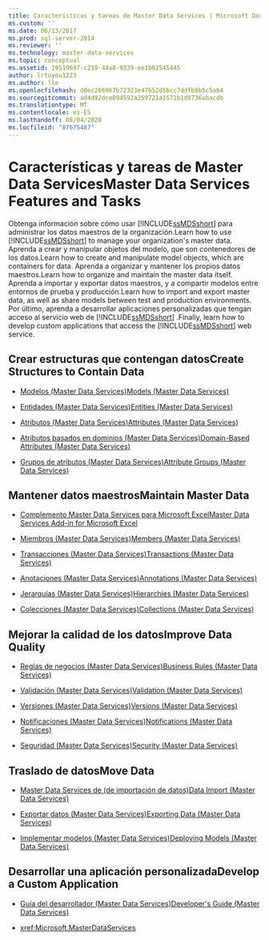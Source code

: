 ```yaml
---
title: Características y tareas de Master Data Services | Microsoft Docs
ms.custom: ''
ms.date: 06/13/2017
ms.prod: sql-server-2014
ms.reviewer: ''
ms.technology: master-data-services
ms.topic: conceptual
ms.assetid: 19519697-c219-44a8-9339-ee1b02545445
author: lrtoyou1223
ms.author: lle
ms.openlocfilehash: d8ec266967b72323e47652d5bcc7ddfb0b5c5ab4
ms.sourcegitcommit: ad4d92dce894592a259721a1571b1d8736abacdb
ms.translationtype: MT
ms.contentlocale: es-ES
ms.lasthandoff: 08/04/2020
ms.locfileid: "87675487"
---
```

# <a name="master-data-services-features-and-tasks"></a><span data-ttu-id="b2bd7-102">Características y tareas de Master Data Services</span><span class="sxs-lookup"><span data-stu-id="b2bd7-102">Master Data Services Features and Tasks</span></span>
  <span data-ttu-id="b2bd7-103">Obtenga información sobre cómo usar [!INCLUDE[ssMDSshort](../includes/ssmdsshort-md.md)] para administrar los datos maestros de la organización.</span><span class="sxs-lookup"><span data-stu-id="b2bd7-103">Learn how to use [!INCLUDE[ssMDSshort](../includes/ssmdsshort-md.md)] to manage your organization's master data.</span></span> <span data-ttu-id="b2bd7-104">Aprenda a crear y manipular objetos del modelo, que son contenedores de los datos.</span><span class="sxs-lookup"><span data-stu-id="b2bd7-104">Learn how to create and manipulate model objects, which are containers for data.</span></span> <span data-ttu-id="b2bd7-105">Aprenda a organizar y mantener los propios datos maestros.</span><span class="sxs-lookup"><span data-stu-id="b2bd7-105">Learn how to organize and maintain the master data itself.</span></span> <span data-ttu-id="b2bd7-106">Aprenda a importar y exportar datos maestros, y a compartir modelos entre entornos de prueba y producción.</span><span class="sxs-lookup"><span data-stu-id="b2bd7-106">Learn how to import and export master data, as well as share models between test and production environments.</span></span> <span data-ttu-id="b2bd7-107">Por último, aprenda a desarrollar aplicaciones personalizadas que tengan acceso al servicio web de [!INCLUDE[ssMDSshort](../includes/ssmdsshort-md.md)] .</span><span class="sxs-lookup"><span data-stu-id="b2bd7-107">Finally, learn how to develop custom applications that access the [!INCLUDE[ssMDSshort](../includes/ssmdsshort-md.md)] web service.</span></span>  
  
## <a name="create-structures-to-contain-data"></a><span data-ttu-id="b2bd7-108">Crear estructuras que contengan datos</span><span class="sxs-lookup"><span data-stu-id="b2bd7-108">Create Structures to Contain Data</span></span>  
  
-   [<span data-ttu-id="b2bd7-109">Modelos &#40;Master Data Services&#41;</span><span class="sxs-lookup"><span data-stu-id="b2bd7-109">Models &#40;Master Data Services&#41;</span></span>](models-master-data-services.md)  
  
-   [<span data-ttu-id="b2bd7-110">Entidades &#40;Master Data Services&#41;</span><span class="sxs-lookup"><span data-stu-id="b2bd7-110">Entities &#40;Master Data Services&#41;</span></span>](../../2014/master-data-services/entities-master-data-services.md)  
  
-   [<span data-ttu-id="b2bd7-111">Atributos &#40;Master Data Services&#41;</span><span class="sxs-lookup"><span data-stu-id="b2bd7-111">Attributes &#40;Master Data Services&#41;</span></span>](../../2014/master-data-services/attributes-master-data-services.md)  
  
-   [<span data-ttu-id="b2bd7-112">Atributos basados en dominios &#40;Master Data Services&#41;</span><span class="sxs-lookup"><span data-stu-id="b2bd7-112">Domain-Based Attributes &#40;Master Data Services&#41;</span></span>](../../2014/master-data-services/domain-based-attributes-master-data-services.md)  
  
-   [<span data-ttu-id="b2bd7-113">Grupos de atributos &#40;Master Data Services&#41;</span><span class="sxs-lookup"><span data-stu-id="b2bd7-113">Attribute Groups &#40;Master Data Services&#41;</span></span>](../../2014/master-data-services/attribute-groups-master-data-services.md)  
  
## <a name="maintain-master-data"></a><span data-ttu-id="b2bd7-114">Mantener datos maestros</span><span class="sxs-lookup"><span data-stu-id="b2bd7-114">Maintain Master Data</span></span>  
  
-   [<span data-ttu-id="b2bd7-115">Complemento Master Data Services para Microsoft Excel</span><span class="sxs-lookup"><span data-stu-id="b2bd7-115">Master Data Services Add-in for Microsoft Excel</span></span>](microsoft-excel-add-in/master-data-services-add-in-for-microsoft-excel.md)  
  
-   [<span data-ttu-id="b2bd7-116">Miembros &#40;Master Data Services&#41;</span><span class="sxs-lookup"><span data-stu-id="b2bd7-116">Members &#40;Master Data Services&#41;</span></span>](../../2014/master-data-services/members-master-data-services.md)  
  
-   [<span data-ttu-id="b2bd7-117">Transacciones &#40;Master Data Services&#41;</span><span class="sxs-lookup"><span data-stu-id="b2bd7-117">Transactions &#40;Master Data Services&#41;</span></span>](../../2014/master-data-services/transactions-master-data-services.md)  
  
-   [<span data-ttu-id="b2bd7-118">Anotaciones &#40;Master Data Services&#41;</span><span class="sxs-lookup"><span data-stu-id="b2bd7-118">Annotations &#40;Master Data Services&#41;</span></span>](../../2014/master-data-services/annotations-master-data-services.md)  
  
-   [<span data-ttu-id="b2bd7-119">Jerarquías &#40;Master Data Services&#41;</span><span class="sxs-lookup"><span data-stu-id="b2bd7-119">Hierarchies &#40;Master Data Services&#41;</span></span>](../../2014/master-data-services/hierarchies-master-data-services.md)  
  
-   [<span data-ttu-id="b2bd7-120">Colecciones &#40;Master Data Services&#41;</span><span class="sxs-lookup"><span data-stu-id="b2bd7-120">Collections &#40;Master Data Services&#41;</span></span>](../../2014/master-data-services/collections-master-data-services.md)  
  
## <a name="improve-data-quality"></a><span data-ttu-id="b2bd7-121">Mejorar la calidad de los datos</span><span class="sxs-lookup"><span data-stu-id="b2bd7-121">Improve Data Quality</span></span>  
  
-   [<span data-ttu-id="b2bd7-122">Reglas de negocios &#40;Master Data Services&#41;</span><span class="sxs-lookup"><span data-stu-id="b2bd7-122">Business Rules &#40;Master Data Services&#41;</span></span>](../../2014/master-data-services/business-rules-master-data-services.md)  
  
-   [<span data-ttu-id="b2bd7-123">Validación &#40;Master Data Services&#41;</span><span class="sxs-lookup"><span data-stu-id="b2bd7-123">Validation &#40;Master Data Services&#41;</span></span>](../../2014/master-data-services/validation-master-data-services.md)  
  
-   [<span data-ttu-id="b2bd7-124">Versiones &#40;Master Data Services&#41;</span><span class="sxs-lookup"><span data-stu-id="b2bd7-124">Versions &#40;Master Data Services&#41;</span></span>](../../2014/master-data-services/versions-master-data-services.md)  
  
-   [<span data-ttu-id="b2bd7-125">Notificaciones &#40;Master Data Services&#41;</span><span class="sxs-lookup"><span data-stu-id="b2bd7-125">Notifications &#40;Master Data Services&#41;</span></span>](../../2014/master-data-services/notifications-master-data-services.md)  
  
-   [<span data-ttu-id="b2bd7-126">Seguridad &#40;Master Data Services&#41;</span><span class="sxs-lookup"><span data-stu-id="b2bd7-126">Security &#40;Master Data Services&#41;</span></span>](../../2014/master-data-services/security-master-data-services.md)  
  
## <a name="move-data"></a><span data-ttu-id="b2bd7-127">Traslado de datos</span><span class="sxs-lookup"><span data-stu-id="b2bd7-127">Move Data</span></span>  
  
-   [<span data-ttu-id="b2bd7-128">Master Data Services de &#40;de importación de datos&#41;</span><span class="sxs-lookup"><span data-stu-id="b2bd7-128">Data Import &#40;Master Data Services&#41;</span></span>](overview-importing-data-from-tables-master-data-services.md)  
  
-   [<span data-ttu-id="b2bd7-129">Exportar datos &#40;Master Data Services&#41;</span><span class="sxs-lookup"><span data-stu-id="b2bd7-129">Exporting Data &#40;Master Data Services&#41;</span></span>](overview-exporting-data-master-data-services.md)  
  
-   [<span data-ttu-id="b2bd7-130">Implementar modelos &#40;Master Data Services&#41;</span><span class="sxs-lookup"><span data-stu-id="b2bd7-130">Deploying Models &#40;Master Data Services&#41;</span></span>](../../2014/master-data-services/deploying-models-master-data-services.md)  
  
## <a name="develop-a-custom-application"></a><span data-ttu-id="b2bd7-131">Desarrollar una aplicación personalizada</span><span class="sxs-lookup"><span data-stu-id="b2bd7-131">Develop a Custom Application</span></span>  
  
-   [<span data-ttu-id="b2bd7-132">Guía del desarrollador &#40;Master Data Services&#41;</span><span class="sxs-lookup"><span data-stu-id="b2bd7-132">Developer's Guide &#40;Master Data Services&#41;</span></span>](develop/master-data-services-developer-documentation.md)  
  
-   <xref:Microsoft.MasterDataServices>  
  
  
